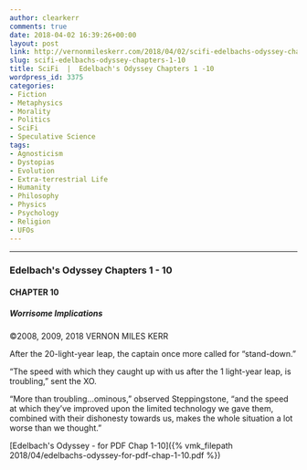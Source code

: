 ```yaml
---
author: clearkerr
comments: true
date: 2018-04-02 16:39:26+00:00
layout: post
link: http://vernonmileskerr.com/2018/04/02/scifi-edelbachs-odyssey-chapters-1-10/
slug: scifi-edelbachs-odyssey-chapters-1-10
title: SciFi  |  Edelbach's Odyssey Chapters 1 -10
wordpress_id: 3375
categories:
- Fiction
- Metaphysics
- Morality
- Politics
- SciFi
- Speculative Science
tags:
- Agnosticism
- Dystopias
- Evolution
- Extra-terrestrial Life
- Humanity
- Philosophy
- Physics
- Psychology
- Religion
- UFOs
---
```


* * *





### Edelbach's Odyssey Chapters 1 - 10




#### CHAPTER 10




##### Worrisome Implications


©2008, 2009, 2018 VERNON MILES KERR

After the 20-light-year leap, the captain once more called for “stand-down.”

“The speed with which they caught up with us after the 1 light-year leap, is troubling,” sent the XO.

“More than troubling…ominous,” observed Steppingstone, “and the speed at which they’ve improved upon the limited technology we gave them, combined with their dishonesty towards us, makes the whole situation a lot worse than we thought.”

[Edelbach's Odyssey - for PDF Chap 1-10]({% vmk_filepath 2018/04/edelbachs-odyssey-for-pdf-chap-1-10.pdf %})
